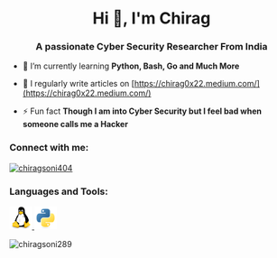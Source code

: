 <h1 align="center">Hi 👋, I'm Chirag</h1>
<h3 align="center">A passionate Cyber Security Researcher From India</h3>

- 🌱 I’m currently learning **Python, Bash, Go and Much More**

- 📝 I regularly write articles on [https://chirag0x22.medium.com/](https://chirag0x22.medium.com/)

- ⚡ Fun fact **Though I am into Cyber Security but I feel bad when someone calls me a Hacker**

<h3 align="left">Connect with me:</h3>
<p align="left">
<a href="https://twitter.com/chiragsoni404" target="blank"><img align="center" src="https://raw.githubusercontent.com/rahuldkjain/github-profile-readme-generator/master/src/images/icons/Social/twitter.svg" alt="chiragsoni404" height="30" width="40" /></a>
</p>

<h3 align="left">Languages and Tools:</h3>
<p align="left"> <a href="https://www.linux.org/" target="_blank" rel="noreferrer"> <img src="https://raw.githubusercontent.com/devicons/devicon/master/icons/linux/linux-original.svg" alt="linux" width="40" height="40"/> </a> <a href="https://www.python.org" target="_blank" rel="noreferrer"> <img src="https://raw.githubusercontent.com/devicons/devicon/master/icons/python/python-original.svg" alt="python" width="40" height="40"/> </a> </p>

<p><img align="center" src="https://github-readme-stats.vercel.app/api/top-langs?username=chiragsoni289&show_icons=true&locale=en&layout=compact" alt="chiragsoni289" /></p>
